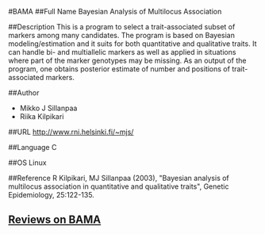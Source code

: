 #BAMA
##Full Name
Bayesian Analysis of Multilocus Association

##Description
This is a program to select a trait-associated subset of markers among many candidates. The program is based on Bayesian modeling/estimation and it suits for both quantitative and qualitative traits. It can handle bi- and multiallelic markers as well as applied in situations where part of the marker genotypes may be missing. As an output of the program, one obtains posterior estimate of number and positions of trait-associated markers.

##Author
* Mikko J Sillanpaa
* Riika Kilpikari

##URL
http://www.rni.helsinki.fi/~mjs/

##Language
C

##OS
Linux

##Reference
R Kilpikari, MJ Sillanpaa (2003), "Bayesian analysis of multilocus association in quantitative and qualitative traits", Genetic Epidemiology, 25:122-135.


## [Reviews on BAMA](https://github.com/gaow/genetic-analysis-software/issues/31)
